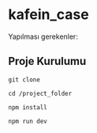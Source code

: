# kafein_case

Yapılması gerekenler:

## Proje Kurulumu

```
git clone

cd /project_folder

npm install

npm run dev

```
